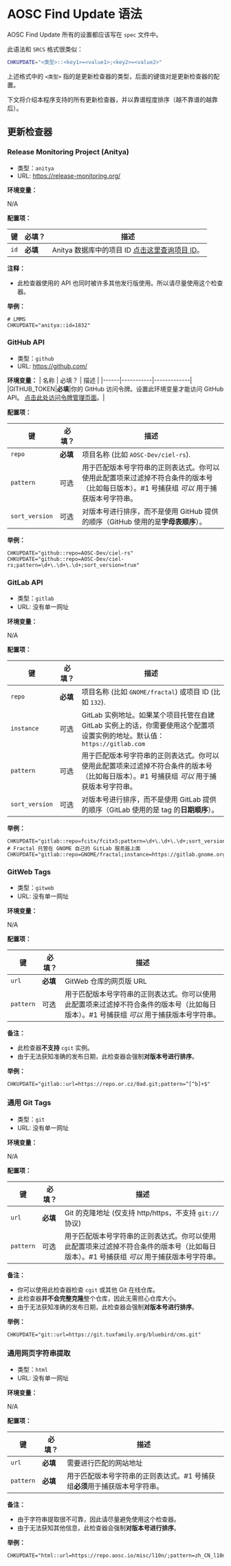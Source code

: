 # AOSC Find Update 语法

AOSC Find Update 所有的设置都应该写在 `spec` 文件中。 

此语法和 `SRCS` 格式很类似：

```bash
CHKUPDATE="<类型>::<key1>=<value1>;<key2>=<value2>"
```

上述格式中的 `<类型>` 指的是更新检查器的类型，后面的键值对是更新检查器的配置。

下文将介绍本程序支持的所有更新检查器，并以靠谱程度排序（越不靠谱的越靠后）。

## 更新检查器

### Release Monitoring Project (Anitya)

- 类型：`anitya`
- URL: https://release-monitoring.org/

**环境变量：**
<!--
| 名称 | 必填？ | 描述 |
|------|-----------|-------------|
-->
N/A

**配置项：**

| 键 | 必填？ | 描述 |
|-----|-----------|-------------|
|`id`|**必填**|Anitya 数据库中的项目 ID [点击这里查询项目 ID](https://release-monitoring.org/projects/search/)。|

**注释：**

- 此检查器使用的 API 也同时被许多其他发行版使用。所以请尽量使用这个检查器。

**举例：**

```
# LMMS
CHKUPDATE="anitya::id=1832"
```

### GitHub API

- 类型：`github`
- URL: https://github.com/

**环境变量：**
| 名称 | 必填？ | 描述 |
|------|-----------|-------------|
|GITHUB_TOKEN|**必填**|你的 GitHub 访问令牌。设置此环境变量才能访问 GitHub API。 [点击此处访问令牌管理页面](https://github.com/settings/tokens)。|

**配置项：**

| 键 | 必填？ | 描述 |
|-----|-----------|-------------|
|`repo`|**必填**|项目名称 (比如 `AOSC-Dev/ciel-rs`).|
|`pattern`|可选|用于匹配版本号字符串的正则表达式。你可以使用此配置项来过滤掉不符合条件的版本号（比如每日版本）。#1 号捕获组 _可以_ 用于捕获版本号字符串。|
|`sort_version`|可选|对版本号进行排序，而不是使用 GitHub 提供的顺序（GitHub 使用的是**字母表顺序**）。|

**举例：**

```
CHKUPDATE="github::repo=AOSC-Dev/ciel-rs"
CHKUPDATE="github::repo=AOSC-Dev/ciel-rs;pattern=\d+\.\d+\.\d+;sort_version=true"
```

### GitLab API

- 类型：`gitlab`
- URL: 没有单一网址

**环境变量：**
<!--
| 名称 | 必填？ | 描述 |
|------|-----------|-------------|
-->
N/A

**配置项：**

| 键 |必填？| 描述 |
|-----|-----------|-------------|
|`repo`|**必填**|项目名称 (比如 `GNOME/fractal`) 或项目 ID (比如 `132`).|
|`instance`|可选|GitLab 实例地址。如果某个项目托管在自建 GitLab 实例上的话，你需要使用这个配置项设置实例的地址。默认值：`https://gitlab.com`|
|`pattern`|可选|用于匹配版本号字符串的正则表达式。你可以使用此配置项来过滤掉不符合条件的版本号（比如每日版本）。#1 号捕获组 _可以_ 用于捕获版本号字符串。|
|`sort_version`|可选|对版本号进行排序，而不是使用 GitLab 提供的顺序（GitLab 使用的是 tag 的**日期顺序**）。|

**举例：**

```
CHKUPDATE="gitlab::repo=fcitx/fcitx5;pattern=\d+\.\d+\.\d+;sort_version=true"
# Fractal 托管在 GNOME 自己的 GitLab 服务器上面
CHKUPDATE="gitlab::repo=GNOME/fractal;instance=https://gitlab.gnome.org"
```

### GitWeb Tags

- 类型：`gitweb`
- URL: 没有单一网址

**环境变量：**
<!--
| 名称 | 必填？ | 描述 |
|------|-----------|-------------|
-->
N/A

**配置项：**

| 键 | 必填？ | 描述 |
|-----|-----------|-------------|
|`url`|**必填**|GitWeb 仓库的网页版 URL|
|`pattern`|可选|用于匹配版本号字符串的正则表达式。你可以使用此配置项来过滤掉不符合条件的版本号（比如每日版本）。#1 号捕获组 _可以_ 用于捕获版本号字符串。|

**备注：**

- 此检查器**不支持** `cgit` 实例。
- 由于无法获知准确的发布日期，此检查器会强制**对版本号进行排序**。

**举例：**

```
CHKUPDATE="gitlab::url=https://repo.or.cz/0ad.git;pattern=^[^b]+$"
```

### 通用 Git Tags

- 类型：`git`
- URL: 没有单一网址

**环境变量：**
<!--
| 名称 | 必填？ | 描述 |
|------|-----------|-------------|
-->
N/A

**配置项：**

| 键 | 必填？ | 描述 |
|-----|-----------|-------------|
|`url`|**必填**|Git 的克隆地址 (仅支持 http/https，不支持 `git://` 协议)|
|`pattern`|可选|用于匹配版本号字符串的正则表达式。你可以使用此配置项来过滤掉不符合条件的版本号（比如每日版本）。#1 号捕获组 _可以_ 用于捕获版本号字符串。|

**备注：**

- 你可以使用此检查器检查 `cgit` 或其他 Git 在线仓库。
- 此检查器**并不会完整克隆**整个仓库，因此无需担心仓库大小。
- 由于无法获知准确的发布日期，此检查器会强制**对版本号进行排序**。

**举例：**

```
CHKUPDATE="git::url=https://git.tuxfamily.org/bluebird/cms.git"
```

### 通用网页字符串提取

- 类型：`html`
- URL: 没有单一网址

**环境变量：**
<!--
| 名称 | 必填？ | 描述 |
|------|-----------|-------------|
-->
N/A

**配置项：**

| 键 | 必填？ | 描述 |
|-----|-----------|-------------|
|`url`|**必填**|需要进行匹配的网站地址|
|`pattern`|**必填**|用于匹配版本号字符串的正则表达式。#1 号捕获组**必须**用于捕获版本号字符串。|

**备注：**

- 由于字符串提取很不可靠，因此请尽量避免使用这个检查器。
- 由于无法获知其他信息，此检查器会强制**对版本号进行排序**。

**举例：**

```
CHKUPDATE="html::url=https://repo.aosc.io/misc/l10n/;pattern=zh_CN_l10n_(.+?)\\.pdf"
```
